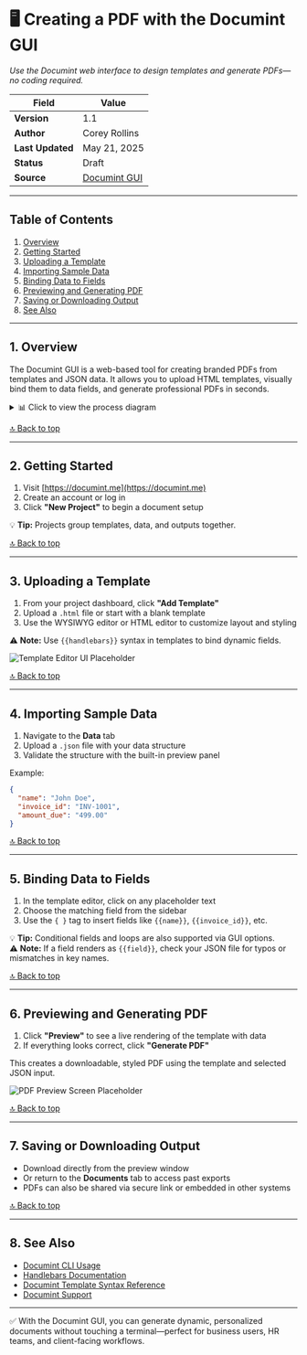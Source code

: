 # 🖥️ Creating a PDF with the Documint GUI  
*Use the Documint web interface to design templates and generate PDFs—no coding required.*

| **Field**        | **Value**                                                                 |
|------------------|--------------------------------------------------------------------------|
| **Version**      | 1.1                                                                      |
| **Author**       | Corey Rollins                                                            |
| **Last Updated** | May 21, 2025                                                             |
| **Status**       | Draft                                                                    |
| **Source**       | [Documint GUI](https://documint.me/)                                     |

---

## Table of Contents

1. [Overview](#1-overview)  
2. [Getting Started](#2-getting-started)  
3. [Uploading a Template](#3-uploading-a-template)  
4. [Importing Sample Data](#4-importing-sample-data)  
5. [Binding Data to Fields](#5-binding-data-to-fields)  
6. [Previewing and Generating PDF](#6-previewing-and-generating-pdf)  
7. [Saving or Downloading Output](#7-saving-or-downloading-output)  
8. [See Also](#8-see-also)  

---

## 1. Overview

The Documint GUI is a web-based tool for creating branded PDFs from templates and JSON data. It allows you to upload HTML templates, visually bind them to data fields, and generate professional PDFs in seconds.

<details>
<summary>📊 Click to view the process diagram</summary>

```mermaid
graph TD
    A[Start in Documint GUI] --> B[Create New Project]
    B --> C[Upload HTML Template]
    C --> D[Import JSON Data File]
    D --> E[Bind Fields via GUI Editor]
    E --> F[Preview PDF with Sample Data]
    F --> G[Generate Final PDF]
    G --> H{Download or Share?}
    H --> I[Download PDF Locally]
    H --> J[Generate Share Link]
```

</details>

[🔝 Back to top](#table-of-contents)

---

## 2. Getting Started

1. Visit [https://documint.me](https://documint.me)
2. Create an account or log in
3. Click **"New Project"** to begin a document setup

💡 **Tip:** Projects group templates, data, and outputs together.

[🔝 Back to top](#table-of-contents)

---

## 3. Uploading a Template

1. From your project dashboard, click **"Add Template"**
2. Upload a `.html` file or start with a blank template
3. Use the WYSIWYG editor or HTML editor to customize layout and styling

⚠️ **Note:** Use `{{handlebars}}` syntax in templates to bind dynamic fields.

![Template Editor UI Placeholder](assets/img/documint-template-ui.png "Documint Template Editor Interface")

[🔝 Back to top](#table-of-contents)

---

## 4. Importing Sample Data

1. Navigate to the **Data** tab
2. Upload a `.json` file with your data structure
3. Validate the structure with the built-in preview panel

Example:

```json
{
  "name": "John Doe",
  "invoice_id": "INV-1001",
  "amount_due": "499.00"
}
```

[🔝 Back to top](#table-of-contents)

---

## 5. Binding Data to Fields

1. In the template editor, click on any placeholder text
2. Choose the matching field from the sidebar
3. Use the `{ }` tag to insert fields like `{{name}}`, `{{invoice_id}}`, etc.

💡 **Tip:** Conditional fields and loops are also supported via GUI options.  
⚠️ **Note:** If a field renders as `{{field}}`, check your JSON file for typos or mismatches in key names.

[🔝 Back to top](#table-of-contents)

---

## 6. Previewing and Generating PDF

1. Click **"Preview"** to see a live rendering of the template with data
2. If everything looks correct, click **"Generate PDF"**

This creates a downloadable, styled PDF using the template and selected JSON input.

![PDF Preview Screen Placeholder](assets/img/documint-preview-ui.png "Documint PDF Preview")

[🔝 Back to top](#table-of-contents)

---

## 7. Saving or Downloading Output

- Download directly from the preview window
- Or return to the **Documents** tab to access past exports
- PDFs can also be shared via secure link or embedded in other systems

[🔝 Back to top](#table-of-contents)

---

## 8. See Also

- [Documint CLI Usage](./automating-pdf-generation-documint.md)
- [Handlebars Documentation](https://handlebarsjs.com/)
- [Documint Template Syntax Reference](https://docs.documint.me/docs/templates/syntax)
- [Documint Support](https://documint.me/support)

---

✅ With the Documint GUI, you can generate dynamic, personalized documents without touching a terminal—perfect for business users, HR teams, and client-facing workflows.
